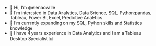 - 👋 Hi, I’m @elenaovalle
- 👀 I’m interested in Data Analytics, Data Science, SQL, Python:pandas, Tableau, Power BI, Excel, Predictive Analytics
- 🍎 I’m currently expanding on my SQL, Python skills and Statistics knowledge
- 🌊 I have 4 years experience in Data Analytics and I am a Tableau Desktop Specialist 📊

<!---
elenaovalle/elenaovalle is a ✨ special ✨ repository because its `README.md` (this file) appears on your GitHub profile.
You can click the Preview link to take a look at your changes.
--->
